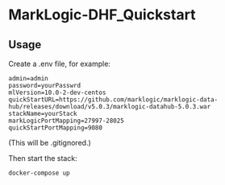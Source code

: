 # MarkLogic-DHF_Quickstart

## Usage

Create a .env file, for example:

```
admin=admin
password=yourPasswrd
mlVersion=10.0-2-dev-centos
quickStartURL=https://github.com/marklogic/marklogic-data-hub/releases/download/v5.0.3/marklogic-datahub-5.0.3.war
stackName=yourStack
markLogicPortMapping=27997-28025
quickStartPortMapping=9080
```

(This will be .gitignored.)

Then start the stack:

``docker-compose up``



